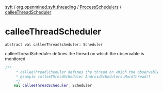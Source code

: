 [syft](../../index.md) / [org.openmined.syft.threading](../index.md) / [ProcessSchedulers](index.md) / [calleeThreadScheduler](./callee-thread-scheduler.md)

# calleeThreadScheduler

`abstract val calleeThreadScheduler: Scheduler`

calleeThreadScheduler defines the thread on which the observable is monitored

``` kotlin
/**
     * calleeThreadScheduler defines the thread on which the observable is monitored
     * @sample calleeThreadScheduler AndroidSchedulers.MainThread()
     */
    val calleeThreadScheduler: Scheduler
```

